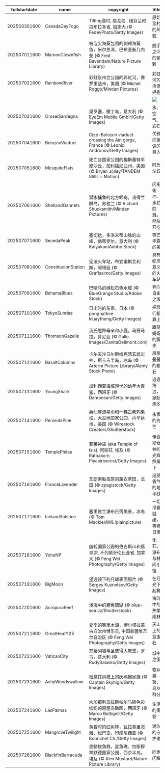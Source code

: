 |fullstartdate|name|copyright|title|image|
|--|--|--|--|--|
202506301600|CanadaDayFogo|Tilting渔村, 福戈岛 , 纽芬兰和拉布拉多省, 加拿大 (© FedevPhoto/Getty Images)|原始渔村的风貌|![](/zh-CN/2025/07/202506301600CanadaDayFogo.jpg)|
202507011600|MaroonClownfish|被泡尖海葵包围的刺颊海葵鱼，米尔恩湾，巴布亚新几内亚 (© Fred Bavendam/Nature Picture Library)|触手之间的依赖|![](/zh-CN/2025/07/202507011600MaroonClownfish.jpg)|
202507021600|RainbowRiver|彩虹泉州立公园的彩虹河，佛罗里达州，美国 (© Michel Roggo/Minden Pictures)|彩虹河的清澈拥抱|![](/zh-CN/2025/07/202507021600RainbowRiver.jpg)|
||||![](/zh-CN/2025/07/.jpg)|
202507031600|OroseiSardegna|奥罗塞，撒丁岛，意大利 (© EyeEm Mobile GmbH/Getty Images)|水、空气、岩石|![](/zh-CN/2025/07/202507031600OroseiSardegna.jpg)|
202507041600|BolozonViaduct|Cize-Bolozon viaduct crossing the Ain gorge, France (© Leonid Andronov/Getty Images)|优雅而低调的巨人|![](/zh-CN/2025/07/202507041600BolozonViaduct.jpg)|
202507051600|MesquiteFlats|死亡谷国家公园的梅斯基特平原沙丘，加利福尼亚州，美国 (© Bryan Jolley/TANDEM Stills + Motion)|时光沙丘|![](/zh-CN/2025/07/202507051600MesquiteFlats.jpg)|
202507061600|ShetlandGannets|潜水捕鱼的北方鲣鸟，设得兰群岛，苏格兰 (© Richard Shucksmith/Minden Pictures)|闪电俯冲、水花四溅，然后开吃|![](/zh-CN/2025/07/202507061600ShetlandGannets.jpg)|
202507071600|SecedaPeak|塞切达，多洛米蒂山脉的山峰，南蒂罗尔，意大利 (© Kalyakan/Adobe Stock)|锋芒毕露的美|![](/zh-CN/2025/07/202507071600SecedaPeak.jpg)|
202507081600|ConstitucionStation|宪法火车站，布宜诺斯艾利斯，阿根廷 (© Grafissimo/Getty Images)|具有纪念意义的火车站|![](/zh-CN/2025/07/202507081600ConstitucionStation.jpg)|
202507091600|BahamaBlues|巴哈马的绿松石色水域 (© BlueOrange Studio/Adobe Stock)|奔向自由之浪|![](/zh-CN/2025/07/202507091600BahamaBlues.jpg)|
202507101600|TokyoSunrise|日出时的东京，日本 (© pongnathee kluaythong/Getty Images)|把我们都算上|![](/zh-CN/2025/07/202507101600TokyoSunrise.jpg)|
202507111600|ThomsonGazelle|汤氏瞪羚母亲和小鹿，马赛马拉，肯尼亚 (© Gallo Images/DanitaDelimont.com)|跟随妈妈的脚步|![](/zh-CN/2025/07/202507111600ThomsonGazelle.jpg)|
202507121600|BasaltColumns|卡尔夫沙马尔斯维克湾玄武岩柱，斯卡吉半岛，冰岛 (© Arterra Picture Library/Alamy Stock Photo)|层层叠叠的岩石|![](/zh-CN/2025/07/202507121600BasaltColumns.jpg)|
202507131600|YoungShark|加利西亚海域游弋的幼年大青鲨，西班牙 (© Damocean/Getty Images)|追逐海浪，掀起潮汐|![](/zh-CN/2025/07/202507131600YoungShark.jpg)|
202507141600|PerseidsPine|英仙座流星雨和一棵古老刺果松，大盆地国家公园，内华达州，美国 (© Wirestock Creators/Shutterstock)|永恒的光芒|![](/zh-CN/2025/07/202507141600PerseidsPine.jpg)|
202507151600|TemplePhilae|菲莱神庙 (aka Temple of Isis), 阿斯旺, 埃及 (© Ratnakorn Piyasirisorost/Getty Images)|伊西斯女神的光辉照耀下|![](/zh-CN/2025/07/202507151600TemplePhilae.jpg)|
202507161600|FranceLavender|瓦朗索勒高原的薰衣草田，法国 (© zpagistock/Getty Images)|追随香气的地平线|![](/zh-CN/2025/07/202507161600FranceLavender.jpg)|
202507171600|IcelandSolstice|塞里雅兰瀑布日落美景，冰岛 (© Tom Mackie/AWL/plainpicture)|一切准备就绪，等待日落|![](/zh-CN/2025/07/202507171600IcelandSolstice.jpg)|
202507181600|YohoNP|幽鹤国家公园的伯吉斯山和翡翠湖, 不列颠哥伦比亚省, 加拿大 (© Feng Wei Photography/Getty Images)|化石、瀑布与林间小径|![](/zh-CN/2025/07/202507181600YohoNP.jpg)|
202507191600|BigMoon|望远镜下的月球表面照片 (© Sergey Kuznetsov/Getty Images)|在月光下起舞|![](/zh-CN/2025/07/202507191600BigMoon.jpg)|
202507201600|AcroporaReef|浅海中的鹿角珊瑚 (© blue-sea.cz/Shutterstock)|海洋中的热带雨林|![](/zh-CN/2025/07/202507201600AcroporaReef.jpg)|
202507211600|GreatHeatY25|夏季的赛里木湖，博尔塔拉蒙古自治州博乐县, 中国新疆维吾尔自治区 (© Feng Wei Photography/Getty Images)|天山上的蓝宝石|![](/zh-CN/2025/07/202507211600GreatHeatY25.jpg)|
202507221600|VaticanCity|梵蒂冈城与圣彼得大教堂，罗马，意大利 (© RudyBalasko/Getty Images)|城中之国|![](/zh-CN/2025/07/202507221600VaticanCity.jpg)|
202507231600|AshyWoodswallow|栖息在树枝上的灰燕鵙家族 (© Captain Skyhigh/Getty Images)|物以类聚，鸟以群分|![](/zh-CN/2025/07/202507231600AshyWoodswallow.jpg)|
202507241600|LasPalmas|大加那利岛拉斯帕尔马斯色彩缤纷的房屋鸟瞰图，西班牙 (© Marco Bottigelli/Getty Images)|生活的画卷|![](/zh-CN/2025/07/202507241600LasPalmas.jpg)|
202507251600|MangroveTwilight|黄昏时的红树林，瓦拉基里海滩，松巴岛，印度尼西亚 (© Boonchet Ch./Getty Images)|潮汐的守护者|![](/zh-CN/2025/07/202507251600MangroveTwilight.jpg)|
202507261600|BlackfinBarracuda|黑鳍梭鱼群，鲨鱼礁，拉斯穆罕默德国家公园，西奈半岛，埃及 (© Alex Mustard/Nature Picture Library)|同步闪耀|![](/zh-CN/2025/07/202507261600BlackfinBarracuda.jpg)|
